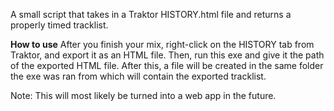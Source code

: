 A small script that takes in a Traktor HISTORY.html file and returns a properly timed tracklist.

**How to use**
After you finish your mix, right-click on the HISTORY tab from Traktor, and export it as an HTML file. Then, run this exe and give it the path of the exported HTML file.
After this, a file will be created in the same folder the exe was ran from which will contain the exported tracklist.

Note: This will most likely be turned into a web app in the future.
